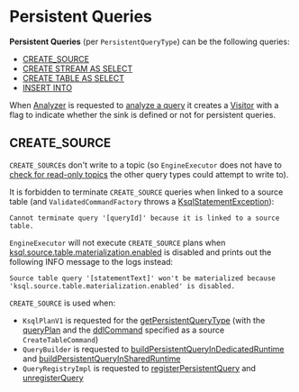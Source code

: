 # Persistent Queries

**Persistent Queries** (per `PersistentQueryType`) can be the following queries:

* [CREATE_SOURCE](#CREATE_SOURCE)
* [CREATE STREAM AS SELECT](parser/AstBuilder.Visitor.md#visitCreateStreamAs)
* [CREATE TABLE AS SELECT](parser/AstBuilder.Visitor.md#visitCreateTableAs)
* [INSERT INTO](parser/AstBuilder.Visitor.md#visitInsertInto)

When [Analyzer](analyzer/Analyzer.md) is requested to [analyze a query](analyzer/Analyzer.md#analyze) it creates a [Visitor](analyzer/Analyzer.md#Visitor) with a flag to indicate whether the sink is defined or not for persistent queries.

## <span id="CREATE_SOURCE"> CREATE_SOURCE

`CREATE_SOURCE`s don't write to a topic (so `EngineExecutor` does not have to [check for read-only topics](EngineExecutor.md#execute) the other query types could attempt to write to).

It is forbidden to terminate `CREATE_SOURCE` queries when linked to a source table (and `ValidatedCommandFactory` throws a [KsqlStatementException](rest/ValidatedCommandFactory.md)):

```text
Cannot terminate query '[queryId]' because it is linked to a source table.
```

`EngineExecutor` will not execute `CREATE_SOURCE` plans when [ksql.source.table.materialization.enabled](KsqlConfig.md#KSQL_SOURCE_TABLE_MATERIALIZATION_ENABLED) is disabled and prints out the following INFO message to the logs instead:

```text
Source table query '[statementText]' won't be materialized because 'ksql.source.table.materialization.enabled' is disabled.
```

`CREATE_SOURCE` is used when:

* `KsqlPlanV1` is requested for the [getPersistentQueryType](KsqlPlanV1.md#getPersistentQueryType) (with the [queryPlan](KsqlPlanV1.md#queryPlan) and the [ddlCommand](KsqlPlanV1.md#ddlCommand) specified as a source `CreateTableCommand`)
* `QueryBuilder` is requested to [buildPersistentQueryInDedicatedRuntime](QueryBuilder.md#buildPersistentQueryInDedicatedRuntime) and [buildPersistentQueryInSharedRuntime](QueryBuilder.md#buildPersistentQueryInSharedRuntime)
* `QueryRegistryImpl` is requested to [registerPersistentQuery](QueryRegistryImpl.md#registerPersistentQuery) and [unregisterQuery](QueryRegistryImpl.md#unregisterQuery)